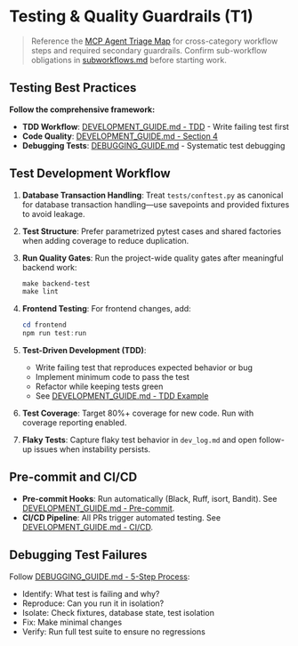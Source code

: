 # Testing & Quality Guardrails (T1)

> Reference the [MCP Agent Triage Map](README.md#quick-links) for cross-category workflow steps and required secondary guardrails.
> Confirm sub-workflow obligations in [subworkflows.md](subworkflows.md) before starting work.

## Testing Best Practices
**Follow the comprehensive framework:**
- **TDD Workflow**: [DEVELOPMENT_GUIDE.md - TDD](../../docs/DEVELOPMENT_GUIDE.md#test-driven-development-tdd) - Write failing test first
- **Code Quality**: [DEVELOPMENT_GUIDE.md - Section 4](../../docs/DEVELOPMENT_GUIDE.md#4-proactive-code-quality--automation)
- **Debugging Tests**: [DEBUGGING_GUIDE.md](../../docs/DEBUGGING_GUIDE.md#backend-debugging) - Systematic test debugging

## Test Development Workflow

1. **Database Transaction Handling**: Treat `tests/conftest.py` as canonical for database transaction handling—use savepoints and provided fixtures to avoid leakage.

2. **Test Structure**: Prefer parametrized pytest cases and shared factories when adding coverage to reduce duplication.

3. **Run Quality Gates**: Run the project-wide quality gates after meaningful backend work:

   ```powershell
   make backend-test
   make lint
   ```

4. **Frontend Testing**: For frontend changes, add:

   ```powershell
   cd frontend
   npm run test:run
   ```

5. **Test-Driven Development (TDD)**:
   - Write failing test that reproduces expected behavior or bug
   - Implement minimum code to pass the test
   - Refactor while keeping tests green
   - See [DEVELOPMENT_GUIDE.md - TDD Example](../../docs/DEVELOPMENT_GUIDE.md#test-driven-development-tdd)

6. **Test Coverage**: Target 80%+ coverage for new code. Run with coverage reporting enabled.

7. **Flaky Tests**: Capture flaky test behavior in `dev_log.md` and open follow-up issues when instability persists.

## Pre-commit and CI/CD
- **Pre-commit Hooks**: Run automatically (Black, Ruff, isort, Bandit). See [DEVELOPMENT_GUIDE.md - Pre-commit](../../docs/DEVELOPMENT_GUIDE.md#pre-commit-hooks).
- **CI/CD Pipeline**: All PRs trigger automated testing. See [DEVELOPMENT_GUIDE.md - CI/CD](../../docs/DEVELOPMENT_GUIDE.md#cicd-pipeline).

## Debugging Test Failures
Follow [DEBUGGING_GUIDE.md - 5-Step Process](../../docs/DEBUGGING_GUIDE.md#the-5-step-debugging-process):
- Identify: What test is failing and why?
- Reproduce: Can you run it in isolation?
- Isolate: Check fixtures, database state, test isolation
- Fix: Make minimal changes
- Verify: Run full test suite to ensure no regressions
